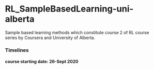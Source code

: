 # RL_SampleBasedLearning-uni-alberta
Sample based learning methods which constitute course 2 of RL course series by Coursera and University of Alberta.

### Timelines ###
#### course starting date: 26-Sept 2020 ####
